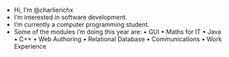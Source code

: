 - Hi, I’m @charlierichx
- I’m interested in software development. 
- I’m currently a computer programming student.
- Some of the modules i’m doing this year are:
    • GUI
    • Maths for IT
    • Java
    • C++
    • Web Authoring
    • Relational Database 
    • Communications
    • Work Experience 


<!---
charlierichx/charlierichx is a ✨ special ✨ repository because its `README.md` (this file) appears on your GitHub profile.
You can click the Preview link to take a look at your changes.
--->
